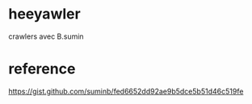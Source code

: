 # heeyawler
crawlers avec B.sumin

# reference
https://gist.github.com/suminb/fed6652dd92ae9b5dce5b51d46c519fe

